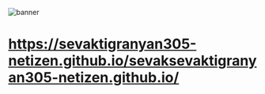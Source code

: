 ![banner](https://raw.githubusercontent.com/kurozenzen/kurosearch/main/brand/banner.png)

# https://sevaktigranyan305-netizen.github.io/sevaksevaktigranyan305-netizen.github.io/

